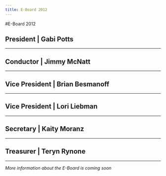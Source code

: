 ```yaml
---
title: E-Board 2012
---
```


#E-Board 2012

## President | Gabi Potts
<!-- img class='right' src='images/eboard/2012/gabi.jpg'/ --> 

******

## Conductor | Jimmy McNatt
<!-- img class='right' src='images/eboard/2012/jimmy.jpg'/ -->

******

## Vice President | Brian Besmanoff
<!-- img class='right' src='images/eboard/2012/brian.jpg'/ -->

******

## Vice President | Lori Liebman
<!-- img class='right' src='images/eboard/2012/lori.jpg'/ -->

******

## Secretary | Kaity Moranz
<!-- img class='right' src='images/eboard/2012/kaity.jpg'/ -->

******

## Treasurer | Teryn Rynone
<!-- img class='right' src='images/eboard/2012/teryn.jpg'/ -->

******

_More information about the E-Board is coming soon_

